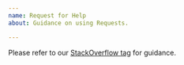 ```yaml
---
name: Request for Help
about: Guidance on using Requests.

---
```


Please refer to our [StackOverflow tag](https://stackoverflow.com/questions/tagged/python-requests) for guidance.
